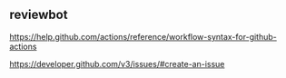 ## reviewbot

https://help.github.com/actions/reference/workflow-syntax-for-github-actions

https://developer.github.com/v3/issues/#create-an-issue

